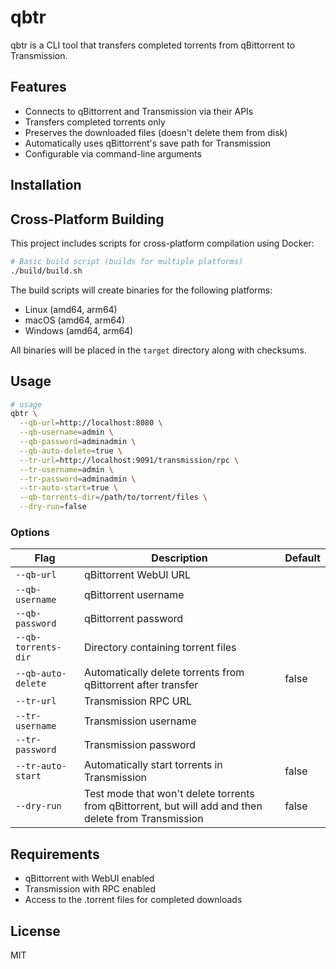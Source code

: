 # qbtr

qbtr is a CLI tool that transfers completed torrents from qBittorrent to Transmission.

## Features

- Connects to qBittorrent and Transmission via their APIs
- Transfers completed torrents only
- Preserves the downloaded files (doesn't delete them from disk)
- Automatically uses qBittorrent's save path for Transmission
- Configurable via command-line arguments

## Installation


## Cross-Platform Building

This project includes scripts for cross-platform compilation using Docker:

```bash
# Basic build script (builds for multiple platforms)
./build/build.sh
```

The build scripts will create binaries for the following platforms:
- Linux (amd64, arm64)
- macOS (amd64, arm64)
- Windows (amd64, arm64)

All binaries will be placed in the `target` directory along with checksums.

## Usage

```bash
# usage
qbtr \
  --qb-url=http://localhost:8080 \
  --qb-username=admin \
  --qb-password=adminadmin \
  --qb-auto-delete=true \
  --tr-url=http://localhost:9091/transmission/rpc \
  --tr-username=admin \
  --tr-password=adminadmin \
  --tr-auto-start=true \
  --qb-torrents-dir=/path/to/torrent/files \
  --dry-run=false
```

### Options

| Flag | Description | Default                                |
|------|-------------|----------------------------------------|
| `--qb-url` | qBittorrent WebUI URL |               |
| `--qb-username` | qBittorrent username |                                |
| `--qb-password` | qBittorrent password |                                 |
| `--qb-torrents-dir` | Directory containing torrent files |                         |
| `--qb-auto-delete` | Automatically delete torrents from qBittorrent after transfer | false                                  |
| `--tr-url` | Transmission RPC URL | |
| `--tr-username` | Transmission username |                                |
| `--tr-password` | Transmission password |                                |
| `--tr-auto-start` | Automatically start torrents in Transmission | false                                  |
| `--dry-run` | Test mode that won't delete torrents from qBittorrent, but will add and then delete from Transmission | false                                  |

## Requirements

- qBittorrent with WebUI enabled
- Transmission with RPC enabled
- Access to the .torrent files for completed downloads

## License

MIT 